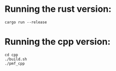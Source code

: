 # Running the rust version:

```
cargo run --release
```

# Running the cpp version:

```
cd cpp
./build.sh
./pmf_cpp
```

